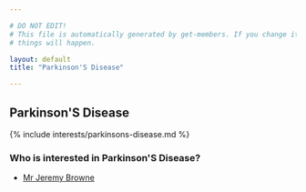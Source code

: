 ```yaml
---

# DO NOT EDIT!
# This file is automatically generated by get-members. If you change it, bad
# things will happen.

layout: default
title: "Parkinson'S Disease"

---
```


## Parkinson'S Disease

{% include interests/parkinsons-disease.md %}

### Who is interested in Parkinson'S Disease?


* [Mr Jeremy Browne](/members/mr-jeremy-browne.html)
